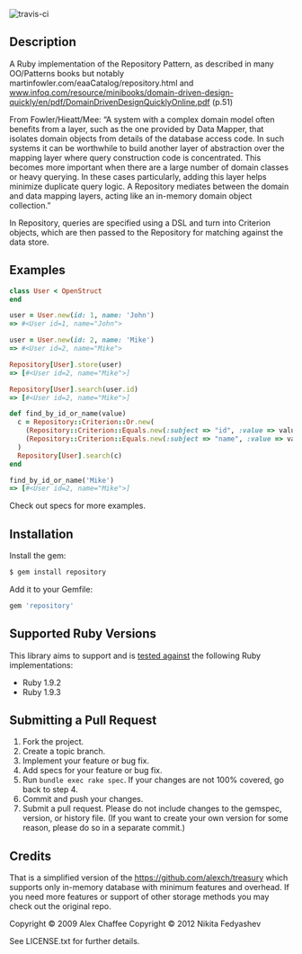 
![travis-ci](http://travis-ci.org/nfedyashev/repository.png)

Description
--------

A Ruby implementation of the Repository Pattern, as described in many OO/Patterns books but notably martinfowler.com/eaaCatalog/repository.html and www.infoq.com/resource/minibooks/domain-driven-design-quickly/en/pdf/DomainDrivenDesignQuicklyOnline.pdf (p.51)

From Fowler/Hieatt/Mee: “A system with a complex domain model often benefits from a layer, such as the one provided by Data Mapper, that isolates domain objects from details of the database access code. In such systems it can be worthwhile to build another layer of abstraction over the mapping layer where query construction code is concentrated. This becomes more important when there are a large number of domain classes or heavy querying. In these cases particularly, adding this layer helps minimize duplicate query logic. A Repository mediates between the domain and data mapping layers, acting like an in-memory domain object collection.”

In Repository, queries are specified using a DSL and turn into Criterion objects, which are then passed to the Repository for matching against the data store.

Examples
--------

``` ruby
class User < OpenStruct
end  

user = User.new(id: 1, name: 'John')
=> #<User id=1, name="John">

user = User.new(id: 2, name: 'Mike')
=> #<User id=2, name="Mike">

Repository[User].store(user)
=> [#<User id=2, name="Mike">]

Repository[User].search(user.id)
=> [#<User id=2, name="Mike">]

def find_by_id_or_name(value)
  c = Repository::Criterion::Or.new(
    (Repository::Criterion::Equals.new(:subject => "id", :value => value)),
    (Repository::Criterion::Equals.new(:subject => "name", :value => value))
  )
  Repository[User].search(c)
end

find_by_id_or_name('Mike')
=> [#<User id=2, name="Mike">]

```

Check out specs for more examples.

Installation
-------

Install the gem:

``` bash
$ gem install repository
```

Add it to your Gemfile:

``` ruby
gem 'repository'
```

Supported Ruby Versions
-------

[travis]: http://travis-ci.org/nfedyashev/repository

This library aims to support and is [tested against][travis] the following Ruby
implementations:

* Ruby 1.9.2
* Ruby 1.9.3

Submitting a Pull Request
-------

1. Fork the project.
2. Create a topic branch.
3. Implement your feature or bug fix.
4. Add specs for your feature or bug fix.
5. Run `bundle exec rake spec`. If your changes are not 100% covered, go back to step 4.
6. Commit and push your changes.
7. Submit a pull request. Please do not include changes to the gemspec,
   version, or history file. (If you want to create your own version for some
   reason, please do so in a separate commit.)


Credits
-------

That is a simplified version of the https://github.com/alexch/treasury which supports only in-memory database with minimum features and overhead. If you need more features or support of other storage methods you may check out the original repo.


Copyright © 2009 Alex Chaffee
Copyright © 2012 Nikita Fedyashev

See LICENSE.txt for further details.

